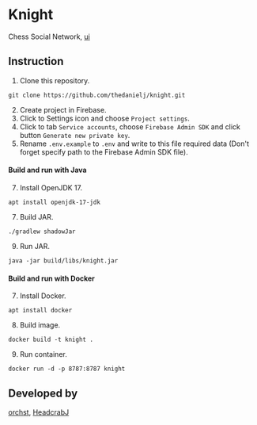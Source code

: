 # Knight
Chess Social Network,
[ui](https://github.com/thedanielj/knight-ui)

## Instruction
1. Clone this repository.
```shell
git clone https://github.com/thedanielj/knight.git
```
2. Create project in Firebase.
3. Click to Settings icon and choose `Project settings`.
4. Click to tab `Service accounts`, choose `Firebase Admin SDK` and click button `Generate new private key`.
5. Rename `.env.example` to `.env` and write to this file required data (Don't forget specify path to the Firebase Admin SDK file). <br>
#### Build and run with Java
7. Install OpenJDK 17.
```shell
apt install openjdk-17-jdk
```
7. Build JAR.
```shell
./gradlew shadowJar
```
9. Run JAR.
```shell
java -jar build/libs/knight.jar
```
#### Build and run with Docker
7. Install Docker.
```shell
apt install docker
```
8. Build image.
```shell
docker build -t knight .
```
9. Run container.
```shell
docker run -d -p 8787:8787 knight
```

## Developed by
[orchst](https://github.com/orchst), [HeadcrabJ](https://github.com/HeadcrabJ)
